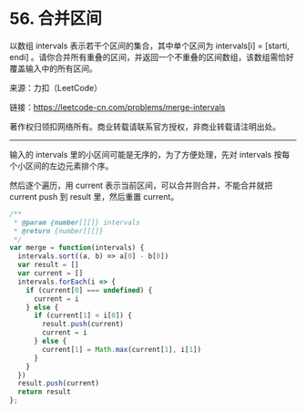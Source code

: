 # 56. 合并区间

以数组 intervals 表示若干个区间的集合，其中单个区间为 intervals[i] = [starti, endi] 。请你合并所有重叠的区间，并返回一个不重叠的区间数组，该数组需恰好覆盖输入中的所有区间。

来源：力扣（LeetCode）

链接：<https://leetcode-cn.com/problems/merge-intervals>

著作权归领扣网络所有。商业转载请联系官方授权，非商业转载请注明出处。

---

输入的 intervals 里的小区间可能是无序的，为了方便处理，先对 intervals 按每个小区间的左边元素排个序。

然后逐个遍历，用 current 表示当前区间，可以合并则合并，不能合并就把 current push 到 result 里，然后重置 current。

```js
/**
 * @param {number[][]} intervals
 * @return {number[][]}
 */
var merge = function(intervals) {
  intervals.sort((a, b) => a[0] - b[0])
  var result = []
  var current = []
  intervals.forEach(i => {
    if (current[0] === undefined) {
      current = i
    } else {
      if (current[1] < i[0]) {
        result.push(current)
        current = i
      } else {
        current[1] = Math.max(current[1], i[1])
      }
    }
  })
  result.push(current)
  return result
};
```
